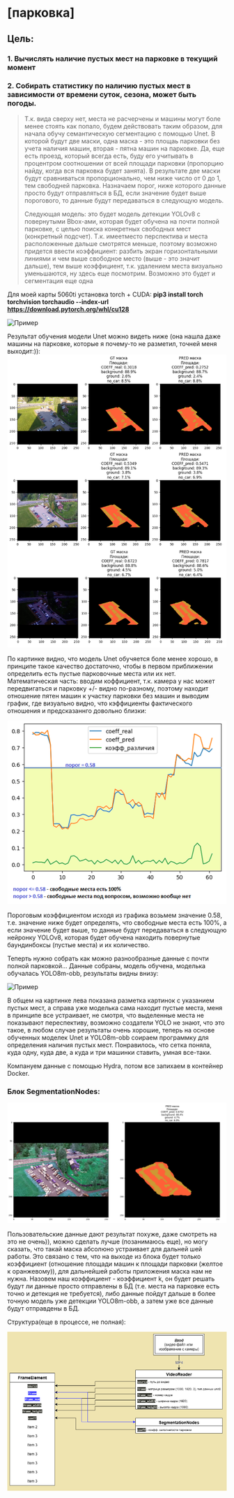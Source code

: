 # [парковка]

## Цель: 
### 1. Вычислять наличие пустых мест на парковке в текущий момент
### 2. Собирать статистику по наличию пустых мест в зависимости от времени суток, сезона, может быть погоды.




>Т.к. вида сверху нет, места не расчерчены и машины могут боле менее стоять как попало, будем действовать таким образом, для начала обучу семантическую сегментацию с помощью Unet. В которой будут две маски, одна маска - это площаь парковки без учета наличия машин, вторая - пятна машин на парковке. Да, еще есть проезд, который всегда есть, буду его учитывать в процентром соотношении от всей площади парковки (пропорцию найду, когда вся парковка будет занята). В результате две маски будут сравниваться пропорционально, чем ниже число от 0 до 1, тем свободней парковка. Назначаем порог, ниже которого данные просто будут отправляться в БД, если значение будет выше порогового, то данные будут передаваться в следующую модель. 
>
>Следующая модель: это будет модель детекции YOLOv8 c повернутыми Bbox-ами, которая будет обучена на почти полной парковке, с целью поиска конкретных свободных мест (конкретный подсчет). Т.к. имеетместо перспектива и места расположенные дальше смотрятся меньше, поэтому возможно придется ввести коэффициент: разбить экран горизонтальными линиями и чем выше свободное место (выше - это значит дальше), тем выше коэффициент, т.к. удалением места визуально уменьшаются, ну здесь еще посмотрим. Возможно это будет и сегментация еще одна

Для моей карты 5060ti установка torch + CUDA: **pip3 install torch torchvision torchaudio --index-url https://download.pytorch.org/whl/cu128**

![Пример](data_for_readme/segm_all.png)

Результат обучения модели Unet можно видеть ниже (она нашла даже машины на парковке, которые я почему-то не разметил, точней меня выходит:)):
![Пример](data_for_readme/segm_res_all.png)

По картинке видно, что модель Unet обучяется боле менее хорошо, в принципе такое качество достаточно, чтобы в первом приближении определить есть пустые парковочные места или их нет. 
Математическая часть: вводим коффициент, т.к. камера у нас может передвигаться и парковку +/- видно по-разному, поэтому находит отношение пятен машин к участку парковки без машин и выводим график, где визуально видно, что кэффициенты фактического отношения и предсказаннго довольно близки:


![Пример](data_for_readme/output.png)

Пороговым коэффициентом исходя из графика возьмем значение 0.58, т.е. значение ниже будет определять, что свободные места есть 100%, а если значение будет выше, то данные будут передаваться в следующую нейронку YOLOv8, которая будет обучена находить повернутые баундинбоксы (пустые места) и их количество.

Теперть нужно собрать как можно разнообразные данные с почти полной парковкой...
Данные собраны, модель обучена, моделька обучалась YOLO8m-obb, результаты видны внизу:

![Пример](data_for_readme/детекция.png)

В общем на картинке лева показана разметка картинок с указанием пустых мест, а справа уже моделька сама находит пустые места, меня в принципе все устраивает, не смотря, что выделенные места не показывают переспективу, возможно создатели YOLO не знают, что это такое, в любом случае результаты очень хорошие, теперь на основе обученных моделек Unet и YOLO8m-obb соираем программку для определения наличия пустых мест. Понравилось, что сетка поняла, куда одну, куда две, а куда и три машинки ставить, умная все-таки.

Компануем данные с помощью Hydra, потом все запихаем в контейнер Docker.


### Блок SegmentationNodes:

![Пример](data_for_readme/mask_pre.png)

Пользовательские данные дают результат похуже, даже смотреть на это не очень)), можно сделать лучше (позанимаюсь еще), но могу сказать, что такай маска абсолюно устраивает для дальней шей работы. Это связано с тем, что на выходе из блока будет только коэффициент (отношение площади машин к площади парковки (желтое к оранжевому)), для дальнейшей работы приложения маска нам не нужна. Назовем наш коэффициент - коэффициент k, он будет решать будут ли данные просто отправлены в БД (т.е. места на парковке есть точно и детекция не требуется), либо данные пойдут дальше в более точную модель уже детекции YOLO8m-obb, а затем уже все данные будут отправдены в БД.

Структура(еще в процессе, не полная):

![Пример](data_for_readme/Parkovka.png)